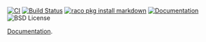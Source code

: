[![CI](https://github.com/greghendershott/markdown/workflows/CI/badge.svg)](https://github.com/greghendershott/markdown/actions)
[![Build Status](https://travis-ci.org/greghendershott/markdown.svg?branch=master)](https://travis-ci.org/greghendershott/markdown)
[![raco pkg install markdown](https://img.shields.io/badge/raco_pkg_install-markdown-aa00ff.svg)](https://pkgs.racket-lang.org/package/markdown)
[![Documentation](https://img.shields.io/badge/Docs-Documentation-blue.svg)](https://docs.racket-lang.org/markdown/index.html)
![BSD License](https://img.shields.io/badge/license-BSD-green)

[Documentation](https://docs.racket-lang.org/markdown/index.html).
